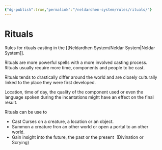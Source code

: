 ```yaml
---
{"dg-publish":true,"permalink":"/neldardhen-system/rules/rituals/"}
---
```


# Rituals
Rules for rituals casting in the [[Neldardhen System/Neldar System\|Neldar System]].

Rituals are more powerful spells with a more involved casting process. Rituals usually require more time, components and people to be cast.

Rituals tends to drastically differ around the world and are closely culturally linked to the place they were first developed.

Location, time of day, the quality of the component used or even the language spoken during the incantations might have an effect on the final result.

Rituals can be use to

- Cast Curses on a creature, a location or an object.
- Summon a creature fron an other world or open a portal to an other world.
- Gain insight into the future, the past or the present  (Divination or Scrying)